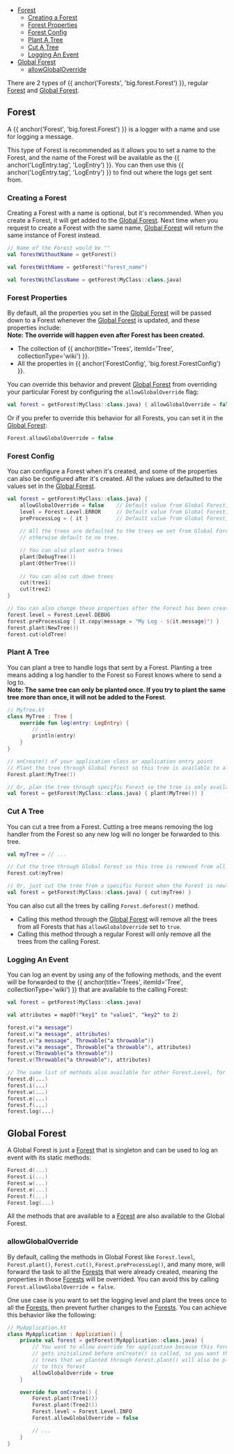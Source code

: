 ---
---
- [Forest](#forest)
  - [Creating a Forest](#creating-a-forest)
  - [Forest Properties](#forest-properties)
  - [Forest Config](#forest-config)
  - [Plant A Tree](#plant-a-tree)
  - [Cut A Tree](#cut-a-tree)
  - [Logging An Event](#logging-an-event)
- [Global Forest](#global-forest)
  - [allowGlobalOverride](#allowglobaloverride)

There are 2 types of {{ anchor('Forests', 'big.forest.Forest') }}, regular
[Forest](#forest) and [Global Forest](#global-forest). 

## Forest
A {{ anchor('Forest', 'big.forest.Forest') }} is a logger with a name and use for logging
a message. 

This type of Forest is recommended as it allows you to set a name to the Forest, and
the name of the Forest will be available as the {{ anchor('LogEntry.tag', 'LogEntry') }}. You
can then use this {{ anchor('LogEntry.tag', 'LogEntry') }} to find out where the logs get
sent from.

### Creating a Forest
Creating a Forest with a name is optional, but it's recommended. When you create a Forest, 
it will get added to the [Global Forest](#global-forest). Next time when you request to create
a Forest with the same name, [Global Forest](#global-forest) will return the same instance
of Forest instead.

```kotlin
// Name of the Forest would be ""
val forestWithoutName = getForest()

val forestWithName = getForest("forest_name")

val forestWithClassName = getForest(MyClass::class.java)
```

### Forest Properties
By default, all the properties you set in the [Global Forest](#global-forest) will be passed
down to a Forest whenever the [Global Forest](#global-forest) is updated, and these properties 
include:</br>
**Note: The override will happen even after Forest has been created.**
- The collection of {{ anchor(title='Trees', itemId='Tree', collectionType='wiki') }}.
- All the properties in {{ anchor('ForestConfig', 'big.forest.ForestConfig') }}.

You can override this behavior and prevent [Global Forest](#global-forest) from overriding
your particular Forest by configuring the `allowGlobalOverride` flag:
```kotlin
val forest = getForest(MyClass::class.java) { allowGlobalOverride = false }
```
Or if you prefer to override this behavior for all Forests, you can set it in the 
[Global Forest](#global-forest):
```kotlin
Forest.allowGlobalOverride = false
```

### Forest Config
You can configure a Forest when it's created, and some of the properties can also be 
configured after it's created. All the values are defaulted to the values set in the 
[Global Forest](#global-forest).
```kotlin
val forest = getForest(MyClass::class.java) {
    allowGlobalOverride = false    // Default value from Global Forest, otherwise default is true
    level = Forest.Level.ERROR     // Default value from Global Forest, otherwise default is Forest.Level.VERBOSE
    preProcessLog = { it }         // Default value from Global Forest, otherwise default is null
    
    // All the trees are defaulted to the trees we set from Global Forest,
    // otherwise default to no tree.

    // You can also plant extra trees
    plant(DebugTree())
    plant(OtherTree())
    
    // You can also cut down trees
    cut(tree1)
    cut(tree2)
}

// You can also change these properties after the Forest has been created
forest.level = Forest.Level.DEBUG
forest.preProcessLog { it.copy(message = "My Log - ${it.message}") }
forest.plant(NewTree())
forest.cut(oldTree)
```

### Plant A Tree
You can plant a tree to handle logs that sent by a Forest. Planting a tree
means adding a log handler to the Forest so Forest knows where to send 
a log to.</br>
**Note: The same tree can only be planted once. If you try to plant the same
tree more than once, it will not be added to the Forest**.
```kotlin
// MyTree.kt
class MyTree : Tree {
    override fun log(entry: LogEntry) {
        // ...
        println(entry)
    }
}

// onCreate() of your application class or application entry point
// Plant the tree through Global Forest so this tree is available to all Forests
Forest.plant(MyTree())

// Or, plan the tree through specific Forest so the tree is only available to this Forest
val forest = getForest(MyClass::class.java) { plant(MyTree()) }
```

### Cut A Tree
You can cut a tree from a Forest. Cutting a tree means removing the log handler
from the Forest so any new log will no longer be forwarded to this tree.
```kotlin
val myTree = // ...

// Cut the tree through Global Forest so this tree is removed from all Forests
Forest.cut(myTree)

// Or, just cut the tree from a specific Forest when the Forest is newly created
val forest = getForest(MyClass::class.java) { cut(myTree) }
```

You can also cut all the trees by calling `Forest.deforest()` method. 
- Calling this method through the [Global Forest](#global-forest) will remove all the trees from
all Forests that has `allowGlobalOverride` set to `true`.
- Calling this method through a regular Forest will only remove all the trees from the
calling Forest.

### Logging An Event
You can log an event by using any of the following methods, and the event will be
forwarded to the {{ anchor(title='Trees', itemId='Tree', collectionType='wiki') }} that
are available to the calling Forest:
```kotlin
val forest = getForest(MyClass::class.java)

val attributes = mapOf("key1" to "value1", "key2" to 2)

forest.v("a message")
forest.v("a message", attributes)
forest.v("a message", Throwable("a throwable"))
forest.v("a message", Throwable("a throwable"), attributes)
forest.v(Throwable("a throwable"))
forest.v(Throwable("a throwable"), attributes)

// The same list of methods also available for other Forest.Level, for example
forest.d(...)
forest.i(...)
forest.w(...)
forest.e(...)
forest.f(...)
forest.log(...)
```

## Global Forest
A Global Forest is just a [Forest](#forest) that is singleton and can be used to
log an event with its static methods:
```kotlin
Forest.d(...)
Forest.i(...)
Forest.w(...)
Forest.e(...)
Forest.f(...)
Forest.log(...)
```

All the methods that are available to a [Forest](#forest) are also available to
the Global Forest.

### allowGlobalOverride
By default, calling the methods in Global Forest like `Forest.level`, `Forest.plant()`, 
`Forest.cut()`, `Forest.preProcessLog()`, and many more, will forward the task to
all the [Forests](#forest) that were already created, meaning the properties in those
[Forests](#forest) will be overrided. You can avoid this by calling
`Forest.allowGlobalOverride = false`.

One use case is you want to set the logging level and plant the trees once to
all the [Forests](#forest), then prevent further changes to the [Forests](#forest).
You can achieve this behavior like the following:
```kotlin
// MyApplication.kt
class MyApplication : Application() {
    private val forest = getForest(MyApplication::class.java) { 
        // You want to allow override for application because this forest
        // gets initialized before onCreate() is called, so you want the
        // trees that we planted through Forest.plant() will also be planted
        // to this forest
        allowGlobalOverride = true
    }

    override fun onCreate() {
        Forest.plant(Tree1())
        Forest.plant(Tree2())
        Forest.level = Forest.Level.INFO
        Forest.allowGlobalOverride = false

        // ...
    }
}
```